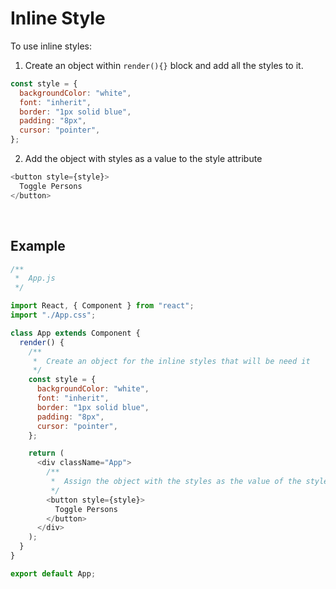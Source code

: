 # Inline Style

To use inline styles:

1. Create an object within `render(){}` block and add all the styles to it.

```javascript
const style = {
  backgroundColor: "white",
  font: "inherit",
  border: "1px solid blue",
  padding: "8px",
  cursor: "pointer",
};
```

2. Add the object with styles as a value to the style attribute

```javascript
<button style={style}>
  Toggle Persons
</button>
```





<br>

## Example

```javascript
/**
 *  App.js
 */

import React, { Component } from "react";
import "./App.css";

class App extends Component {
  render() {
    /**
     *  Create an object for the inline styles that will be need it
     */
    const style = {
      backgroundColor: "white",
      font: "inherit",
      border: "1px solid blue",
      padding: "8px",
      cursor: "pointer",
    };

    return (
      <div className="App">
        /**
         *  Assign the object with the styles as the value of the style attribute
         */
        <button style={style}>
          Toggle Persons
        </button>
      </div>
    );
  }
}

export default App;

```

